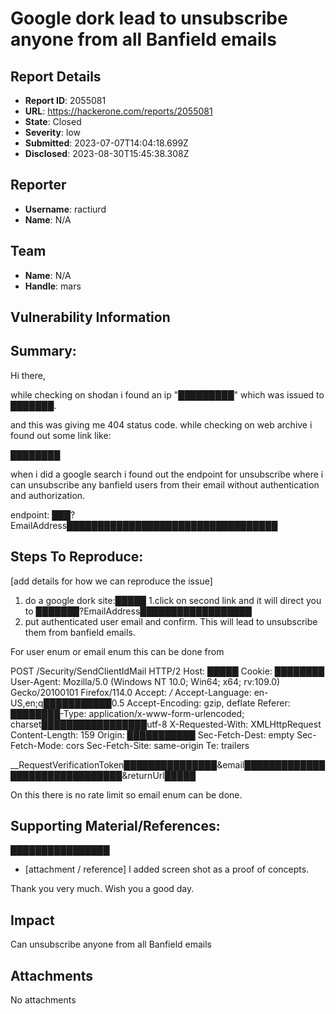 # Google dork lead to unsubscribe anyone from all Banfield emails

## Report Details
- **Report ID**: 2055081
- **URL**: https://hackerone.com/reports/2055081
- **State**: Closed
- **Severity**: low
- **Submitted**: 2023-07-07T14:04:18.699Z
- **Disclosed**: 2023-08-30T15:45:38.308Z

## Reporter
- **Username**: ractiurd
- **Name**: N/A

## Team
- **Name**: N/A
- **Handle**: mars

## Vulnerability Information
## Summary:
Hi there,

while checking on shodan i found an ip "█████████" which was issued to ███████.

and this was giving me 404 status code. while checking on web archive i found out some link like:

████████

when i did a google search i found out the endpoint for unsubscribe where i can unsubscribe any banfield users from their email without authentication and authorization.

endpoint: ███?EmailAddress██████████████████████████████████

## Steps To Reproduce:
[add details for how we can reproduce the issue]

  1. do a google dork site:█████
  1.click on second link and it will direct you to ███████?EmailAddress██████████████████
  1. put authenticated user email and confirm. This will lead to unsubscribe them from banfield emails.

For user enum or email enum this can be done from 

POST /Security/SendClientIdMail HTTP/2
Host: █████
Cookie: ████████
User-Agent: Mozilla/5.0 (Windows NT 10.0; Win64; x64; rv:109.0) Gecko/20100101 Firefox/114.0
Accept: */*
Accept-Language: en-US,en;q███████████0.5
Accept-Encoding: gzip, deflate
Referer: ████████-Type: application/x-www-form-urlencoded; charset█████████████████utf-8
X-Requested-With: XMLHttpRequest
Content-Length: 159
Origin: ███████████
Sec-Fetch-Dest: empty
Sec-Fetch-Mode: cors
Sec-Fetch-Site: same-origin
Te: trailers

__RequestVerificationToken███████████████&email███████████████████████████████&returnUrl█████

On this there is no rate limit so email enum can be done.

## Supporting Material/References:
████████████████

  * [attachment / reference]
I added screen shot as a proof of concepts. 

Thank you very much. Wish you a good day.

## Impact

Can unsubscribe anyone from all Banfield emails

## Attachments
No attachments
